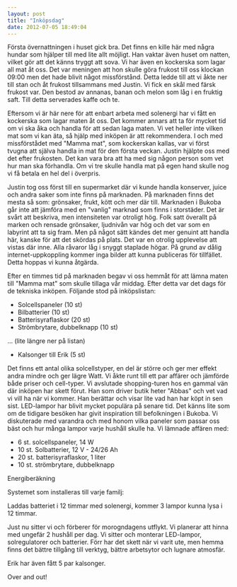 ```yaml
---
layout: post
title: "Inköpsdag"
date: 2012-07-05 18:49:04
---
```

Första övernattningen i huset gick bra. Det finns en kille här med några hundar som hjälper till med lite allt möjligt. Han vaktar även huset om natten, vilket gör att det känns tryggt att sova. Vi har även en kockerska som lagar all mat åt oss. Det var meningen att hon skulle göra frukost till oss klockan 09:00 men det hade blivit något missförstånd. Detta ledde till att vi åkte ner till stan och åt frukost tillsammans med Justin. Vi fick en skål med färsk frukost var. Den bestod av annanas, banan och melon som låg i en fruktig saft. Till detta serverades kaffe och te. <!--more-->

Eftersom vi är här nere för att enbart arbeta med solenergi har vi fått en kockerska som lagar maten åt oss. Det kommer annars att ta för mycket tid om vi ska åka och handla för att sedan laga maten. Vi vet heller inte vilken mat som vi kan äta, så hjälp med inköpen är att rekommendera. I och med missförstådet med "Mamma mat", som kockerskan kallas, var vi först tvugna att själva handla in mat för den första veckan. Justin hjälpte oss med det efter frukosten. Det kan vara bra att ha med sig någon person som vet hur man ska förhandla. Om vi tre skulle handla mat på egen hand skulle nog vi få betala en hel del i överpris.

Justin tog oss först till en supermarket där vi kunde handla konserver, juice och andra saker som inte finns på marknaden. På marknaden finns det mesta så som: grönsaker, frukt, kött och mer där till. Marknaden i Bukoba går inte att jämföra med en "vanlig" marknad som finns i storstäder. Det är svårt att beskriva, men intensiteten var otroligt hög. Folk satt överallt på marken och rensade grönsaker, ljudnivån var hög och det var som en labyrint att ta sig fram. Men på något sätt kändes det mer genuint att handla här, kanske för att det skördas på plats. Det var en otrolig upplevelse att vistas där inne. Alla råvaror låg i snyggt staplade högar. På grund av dålig internet-uppkoppling kommer inga bilder att kunna publiceras för tillfället. Detta hoppas vi kunna åtgärda.

Efter en timmes tid på marknaden begav vi oss hemmåt för att lämna maten till "Mamma mat" som skulle tillaga vår middag. Efter detta var det dags för de tekniska inköpen. Följande stod på inköpslistan:
<ul>
  <li>Solcellspaneler (10 st)</li>
  <li>Bilbatterier (10 st)</li>
  <li>Batterisyraflaskor (20 st)</li>
  <li>Strömbrytare, dubbelknapp (10 st)</li>
</ul>
… (lite längre ner på listan)
<ul>
  <li>Kalsonger till Erik (5 st)</li>
</ul>
Det finns ett antal olika solcellstyper, en del är större och ger mer effekt andra mindre och ger lägre Watt. Vi åkte runt till ett par affärer och jämförde både priser och cell-typer. Vi avslutade shopping-turen hos en gammal vän där inköpen har skett förut. Han som driver butik heter "Abbas" och vet vad vi vill ha när vi kommer. Han berättar och visar lite vad han har köpt in sen sist. LED-lampor har blivit mycket populära på senare tid. Det känns lite som om de tidigare besöken har givit inspiration till befolkningen i Bukoba. Vi diskuterade med varandra och med honom vilka paneler som passar oss bäst och hur många lampor varje hushåll skulle ha. Vi lämnade affären med:
<ul>
  <li>6 st. solcellspaneler, 14 W</li>
  <li>10 st. Solbatterier, 12 V - 24/26 Ah</li>
  <li>20 st. batterisyraflaskor, 1 liter</li>
  <li>10 st. strömbrytare, dubbelknapp</li>
</ul>
Energiberäkning

Systemet som installeras till varje familj:

Laddas batteriet i 12 timmar med solenergi, kommer 3 lampor kunna lysa i 12 timmar.

Just nu sitter vi och förberer för morogndagens utflykt. Vi planerar att hinna med ungefär 2 hushåll per dag. Vi sitter och monterar LED-lampor, solregulatorer och batterier. Förr har det skett när vi varit ute, men hemma finns det bättre tillgång till verktyg, bättre arbetsytor och lugnare atmosfär.

Erik har även fått 5 par kalsonger.

Over and out!
